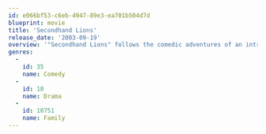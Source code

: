```yaml
---
id: e066bf53-c6eb-4947-89e3-ea701b504d7d
blueprint: movie
title: 'Secondhand Lions'
release_date: '2003-09-19'
overview: '"Secondhand Lions" follows the comedic adventures of an introverted boy left on the doorstep of a pair of reluctant, eccentric great-uncles, whose exotic remembrances stir the boy''s spirit and re-ignite the men''s lives.'
genres:
  -
    id: 35
    name: Comedy
  -
    id: 18
    name: Drama
  -
    id: 10751
    name: Family
---
```

